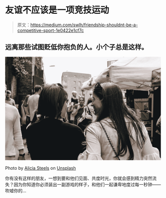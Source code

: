 # 友谊不应该是一项竞技运动

> 原文：<https://medium.com/swlh/friendship-shouldnt-be-a-competitive-sport-1e0422e1cf7c>

## 远离那些试图贬低你抱负的人。小个子总是这样。

![](img/d9bb53a73a1526d2db3e06937f24b6cc.png)

Photo by [Alicia Steels](https://unsplash.com/@aliciasteels?utm_source=unsplash&utm_medium=referral&utm_content=creditCopyText) on [Unsplash](https://unsplash.com/?utm_source=unsplash&utm_medium=referral&utm_content=creditCopyText)

你有没有这样的朋友，一想到要和他们见面、共度时光，你就会感到精力突然流失？因为你知道你必须装出一副游戏的样子，和他们一起谦卑地度过每一秒钟——吹嘘你的…